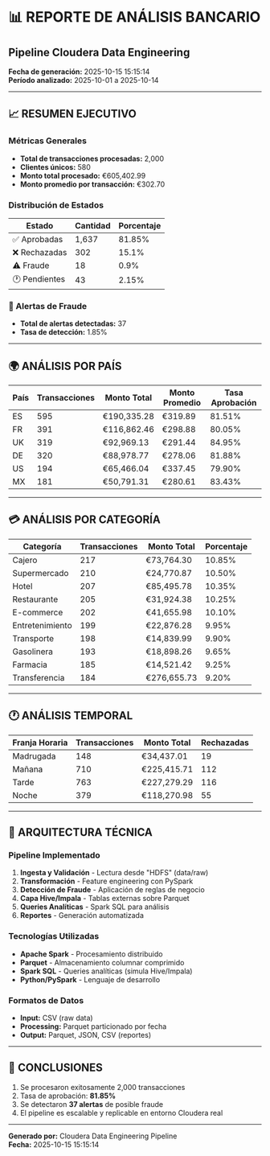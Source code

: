 # 📊 REPORTE DE ANÁLISIS BANCARIO
## Pipeline Cloudera Data Engineering

**Fecha de generación:** 2025-10-15 15:15:14  
**Período analizado:** 2025-10-01 a 2025-10-14

---

## 📈 RESUMEN EJECUTIVO

### Métricas Generales
- **Total de transacciones procesadas:** 2,000
- **Clientes únicos:** 580
- **Monto total procesado:** €605,402.99
- **Monto promedio por transacción:** €302.70

### Distribución de Estados
| Estado | Cantidad | Porcentaje |
|--------|----------|------------|
| ✅ Aprobadas | 1,637 | 81.85% |
| ❌ Rechazadas | 302 | 15.1% |
| ⚠️ Fraude | 18 | 0.9% |
| 🕐 Pendientes | 43 | 2.15% |

### 🚨 Alertas de Fraude
- **Total de alertas detectadas:** 37
- **Tasa de detección:** 1.85%

---

## 🌍 ANÁLISIS POR PAÍS

| País | Transacciones | Monto Total | Monto Promedio | Tasa Aprobación |
|------|---------------|-------------|----------------|------------------|
| ES | 595 | €190,335.28 | €319.89 | 81.51% |
| FR | 391 | €116,862.46 | €298.88 | 80.05% |
| UK | 319 | €92,969.13 | €291.44 | 84.95% |
| DE | 320 | €88,978.77 | €278.06 | 81.88% |
| US | 194 | €65,466.04 | €337.45 | 79.90% |
| MX | 181 | €50,791.31 | €280.61 | 83.43% |

---

## 💳 ANÁLISIS POR CATEGORÍA

| Categoría | Transacciones | Monto Total | Porcentaje |
|-----------|---------------|-------------|------------|
| Cajero | 217 | €73,764.30 | 10.85% |
| Supermercado | 210 | €24,770.87 | 10.50% |
| Hotel | 207 | €85,495.78 | 10.35% |
| Restaurante | 205 | €31,924.38 | 10.25% |
| E-commerce | 202 | €41,655.98 | 10.10% |
| Entretenimiento | 199 | €22,876.28 | 9.95% |
| Transporte | 198 | €14,839.99 | 9.90% |
| Gasolinera | 193 | €18,898.26 | 9.65% |
| Farmacia | 185 | €14,521.42 | 9.25% |
| Transferencia | 184 | €276,655.73 | 9.20% |

---

## 🕐 ANÁLISIS TEMPORAL

| Franja Horaria | Transacciones | Monto Total | Rechazadas |
|----------------|---------------|-------------|------------|
| Madrugada | 148 | €34,437.01 | 19 |
| Mañana | 710 | €225,415.71 | 112 |
| Tarde | 763 | €227,279.29 | 116 |
| Noche | 379 | €118,270.98 | 55 |


---

## 🔧 ARQUITECTURA TÉCNICA

### Pipeline Implementado
1. **Ingesta y Validación** - Lectura desde "HDFS" (data/raw)
2. **Transformación** - Feature engineering con PySpark
3. **Detección de Fraude** - Aplicación de reglas de negocio
4. **Capa Hive/Impala** - Tablas externas sobre Parquet
5. **Queries Analíticas** - Spark SQL para análisis
6. **Reportes** - Generación automatizada

### Tecnologías Utilizadas
- **Apache Spark** - Procesamiento distribuido
- **Parquet** - Almacenamiento columnar comprimido
- **Spark SQL** - Queries analíticas (simula Hive/Impala)
- **Python/PySpark** - Lenguaje de desarrollo

### Formatos de Datos
- **Input:** CSV (raw data)
- **Processing:** Parquet particionado por fecha
- **Output:** Parquet, JSON, CSV (reportes)

---

## 📝 CONCLUSIONES

1. Se procesaron exitosamente 2,000 transacciones
2. Tasa de aprobación: **81.85%**
3. Se detectaron **37 alertas** de posible fraude
4. El pipeline es escalable y replicable en entorno Cloudera real

---

**Generado por:** Cloudera Data Engineering Pipeline  
**Fecha:** 2025-10-15 15:15:14
